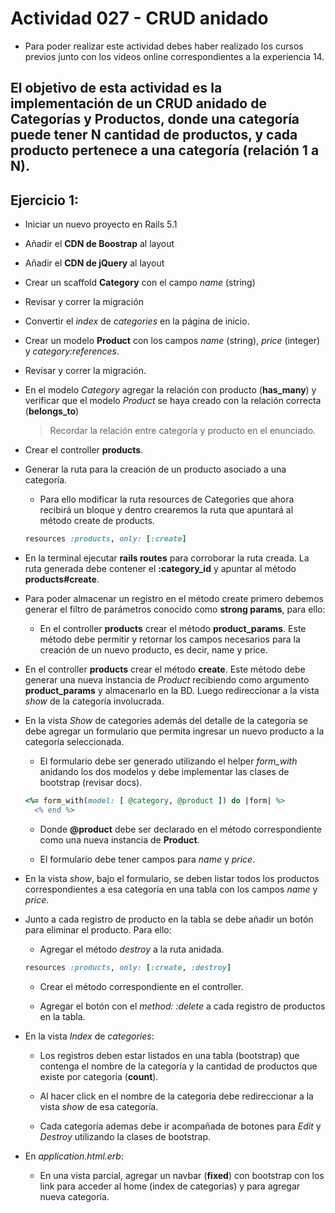 # Actividad 027 - CRUD anidado

- Para poder realizar este actividad debes haber realizado los cursos previos junto con los videos online correspondientes a la experiencia 14.

## El objetivo de esta actividad es la implementación de un CRUD anidado de Categorías y Productos, donde una categoría puede tener N cantidad de productos, y cada producto pertenece a una categoría (relación 1 a N).

## Ejercicio 1:

- Iniciar un nuevo proyecto en Rails 5.1

- Añadir el **CDN de Boostrap** al layout

- Añadir el **CDN de jQuery** al layout

- Crear un scaffold **Category** con el campo *name* (string)

- Revisar y correr la migración

- Convertir el *index* de *categories* en la página de inicio.

- Crear un modelo **Product** con los campos *name* (string), *price* (integer) y *category:references*.

- Revisar y correr la migración.

- En el modelo *Category* agregar la relación con producto (**has_many**) y verificar que el modelo *Product* se haya creado con la relación correcta (**belongs_to**)

    > Recordar la relación entre categoría y producto en el enunciado.

- Crear el controller **products**.

- Generar la ruta para la creación de un producto asociado a una categoría.

    - Para ello modificar la ruta resources de Categories que ahora recibirá un bloque y dentro crearemos la ruta que apuntará al método create de products.

    ~~~ruby
    resources :products, only: [:create]
    ~~~

- En la terminal ejecutar **rails routes** para corroborar la ruta creada. La ruta generada debe contener el **:category_id** y apuntar al método **products#create**.

- Para poder almacenar un registro en el método create primero debemos generar el filtro de parámetros conocido como **strong params**, para ello:

    - En el controller **products** crear el método **product_params**. Este método debe permitir y retornar los campos necesarios para la creación de un nuevo producto, es decir, name y price.

- En el controller **products** crear el método **create**. Este método debe generar una nueva instancia de *Product* recibiendo como argumento **product_params** y almacenarlo en la BD. Luego redireccionar a la vista *show* de la categoría involucrada.

- En la vista *Show* de categories además del detalle de la categoría se debe agregar un formulario que permita ingresar un nuevo producto a la categoría seleccionada.

    - El formulario debe ser generado utilizando el helper *form_with* anidando los dos modelos y debe implementar las clases de bootstrap (revisar docs).

    ~~~ruby
    <%= form_with(model: [ @category, @product ]) do |form| %>
      <% end %>
    ~~~

    - Donde **@product** debe ser declarado en el método correspondiente como una nueva instancia de **Product**.

    - El formulario debe tener campos para *name* y *price*.

- En la vista *show*, bajo el formulario, se deben listar todos los productos correspondientes a esa categoría en una tabla con los campos *name* y *price*.

- Junto a cada registro de producto en la tabla se debe añadir un botón para eliminar el producto. Para ello:

    - Agregar el método *destroy* a la ruta anidada.

     ~~~ruby
     resources :products, only: [:create, :destroy]
     ~~~

     - Crear el método correspondiente en el controller.

     - Agregar el botón con el *method: :delete* a cada registro de productos en la tabla.

- En la vista *Index* de *categories*:
    - Los registros deben estar listados en una tabla (bootstrap) que contenga el nombre de la categoría y la cantidad de productos que existe por categoría (**count**).

    - Al hacer click en el nombre de la categoría debe redireccionar a la vista *show* de esa categoría.

    - Cada categoría ademas debe ir acompañada de botones para *Edit* y *Destroy* utilizando la clases de bootstrap.

- En *application.html.erb*:
	- En una vista parcial, agregar un navbar (**fixed**) con bootstrap con los link para acceder al home (index de categorias) y para agregar nueva categoría.
